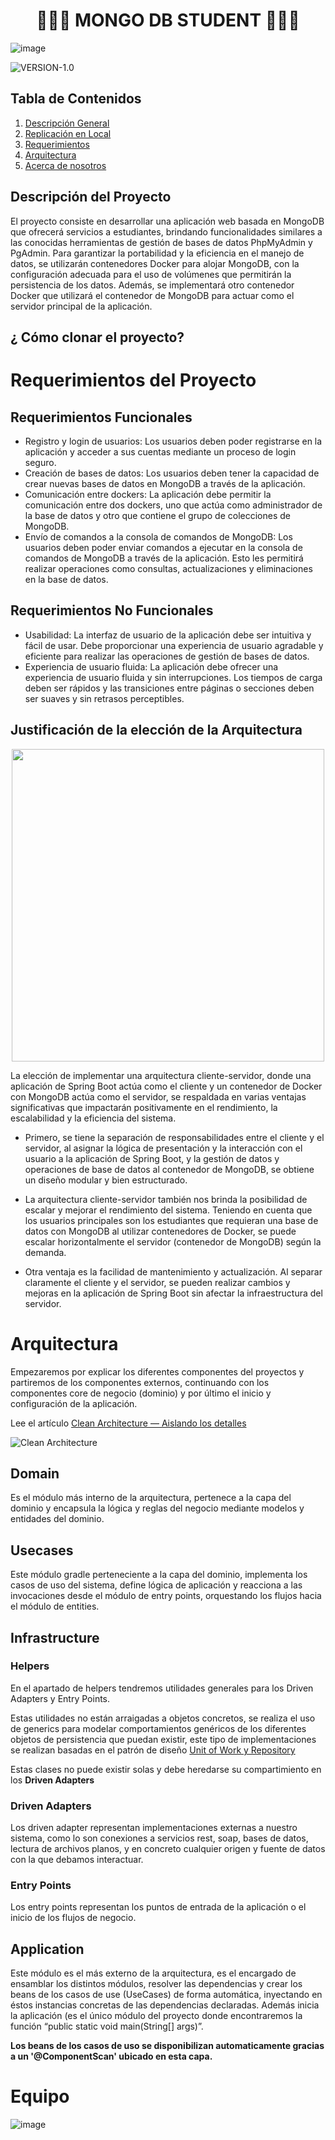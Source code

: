 <h1 align="center"> 👨‍🎓🍃 MONGO DB STUDENT  🍃👨‍🎓 </h1>

![image](https://github.com/camilacalderon123/arqui-mongo/assets/80492180/66edfea9-1e85-422c-975d-6e082cc06d6d)


<!-- VERSION (estática)-->
![VERSION-1.0](https://img.shields.io/badge/VERSION-1.0.0-blueviolet)

## Tabla de Contenidos

1. [Descripción General](#descripción-del-proyecto)
2. [Replicación en Local](#-cómo-clonar-el-proyecto)
3. [Requerimientos](#requerimientos-del-proyecto)
4. [Arquitectura](#arquitectura)
5. [Acerca de nosotros](#equipo)

## Descripción del Proyecto

El proyecto consiste en desarrollar una aplicación web basada en MongoDB que ofrecerá servicios a estudiantes, brindando funcionalidades similares a las conocidas herramientas de gestión de bases de datos PhpMyAdmin y PgAdmin. Para garantizar la portabilidad y la eficiencia en el manejo de datos, se utilizarán contenedores Docker para alojar MongoDB, con la configuración adecuada para el uso de volúmenes que permitirán la persistencia de los datos. Además, se implementará otro contenedor Docker que utilizará el contenedor de MongoDB para actuar como el servidor principal de la aplicación.

## ¿ Cómo clonar el proyecto? 

# Requerimientos del Proyecto

## Requerimientos Funcionales

- Registro y login de usuarios: Los usuarios deben poder registrarse en la aplicación y acceder a sus cuentas mediante un proceso de login seguro.
- Creación de bases de datos: Los usuarios deben tener la capacidad de crear nuevas bases de datos en MongoDB a través de la aplicación.
- Comunicación entre dockers: La aplicación debe permitir la comunicación entre dos dockers, uno que actúa como administrador de la base de datos y otro que contiene el grupo de colecciones de MongoDB.
- Envío de comandos a la consola de comandos de MongoDB: Los usuarios deben poder enviar comandos a ejecutar en la consola de comandos de MongoDB a través de la aplicación. Esto les permitirá realizar operaciones como consultas, actualizaciones y eliminaciones en la base de datos.

## Requerimientos No Funcionales

- Usabilidad: La interfaz de usuario de la aplicación debe ser intuitiva y fácil de usar. Debe proporcionar una experiencia de usuario agradable y eficiente para realizar las operaciones de gestión de bases de datos.
- Experiencia de usuario fluida: La aplicación debe ofrecer una experiencia de usuario fluida y sin interrupciones. Los tiempos de carga deben ser rápidos y las transiciones entre páginas o secciones deben ser suaves y sin retrasos perceptibles.

## Justificación de la elección de la Arquitectura 
<p align="center">
<img src="https://github.com/camilacalderon123/arqui-mongo/assets/80492180/dffbe5a8-e719-4f7f-92a7-de52d71620aa" height="500"  />
</p>


La elección de implementar una arquitectura cliente-servidor, donde una aplicación de Spring Boot actúa como el cliente y un contenedor de Docker con MongoDB actúa como el servidor, se respaldada en varias ventajas significativas que impactarán positivamente en el rendimiento, la escalabilidad y la eficiencia del sistema.

- Primero, se tiene la separación de responsabilidades entre el cliente y el servidor, al asignar la lógica de presentación y la interacción con el usuario a la aplicación de Spring Boot, y la gestión de datos y operaciones de base de datos al contenedor de MongoDB, se obtiene un diseño modular y bien estructurado. 

- La arquitectura cliente-servidor también nos brinda la posibilidad de escalar y mejorar el rendimiento del sistema. Teniendo en cuenta que los usuarios principales son los estudiantes que requieran una base de datos con MongoDB al utilizar contenedores de Docker, se puede escalar horizontalmente el servidor (contenedor de MongoDB) según la demanda.

- Otra ventaja es la facilidad de mantenimiento y actualización. Al separar claramente el cliente y el servidor, se pueden realizar cambios y mejoras en la aplicación de Spring Boot sin afectar la infraestructura del servidor. 

# Arquitectura

Empezaremos por explicar los diferentes componentes del proyectos y partiremos de los componentes externos, continuando con los componentes core de negocio (dominio) y por último el inicio y configuración de la aplicación.

Lee el artículo [Clean Architecture — Aislando los detalles](https://medium.com/bancolombia-tech/clean-architecture-aislando-los-detalles-4f9530f35d7a)

![Clean Architecture](https://miro.medium.com/max/1400/1*ZdlHz8B0-qu9Y-QO3AXR_w.png)

## Domain

Es el módulo más interno de la arquitectura, pertenece a la capa del dominio y encapsula la lógica y reglas del negocio mediante modelos y entidades del dominio.

## Usecases

Este módulo gradle perteneciente a la capa del dominio, implementa los casos de uso del sistema, define lógica de aplicación y reacciona a las invocaciones desde el módulo de entry points, orquestando los flujos hacia el módulo de entities.

## Infrastructure

### Helpers

En el apartado de helpers tendremos utilidades generales para los Driven Adapters y Entry Points.

Estas utilidades no están arraigadas a objetos concretos, se realiza el uso de generics para modelar comportamientos
genéricos de los diferentes objetos de persistencia que puedan existir, este tipo de implementaciones se realizan
basadas en el patrón de diseño [Unit of Work y Repository](https://medium.com/@krzychukosobudzki/repository-design-pattern-bc490b256006)

Estas clases no puede existir solas y debe heredarse su compartimiento en los **Driven Adapters**

### Driven Adapters

Los driven adapter representan implementaciones externas a nuestro sistema, como lo son conexiones a servicios rest,
soap, bases de datos, lectura de archivos planos, y en concreto cualquier origen y fuente de datos con la que debamos
interactuar.

### Entry Points

Los entry points representan los puntos de entrada de la aplicación o el inicio de los flujos de negocio.

## Application

Este módulo es el más externo de la arquitectura, es el encargado de ensamblar los distintos módulos, resolver las dependencias y crear los beans de los casos de use (UseCases) de forma automática, inyectando en éstos instancias concretas de las dependencias declaradas. Además inicia la aplicación (es el único módulo del proyecto donde encontraremos la función “public static void main(String[] args)”.

**Los beans de los casos de uso se disponibilizan automaticamente gracias a un '@ComponentScan' ubicado en esta capa.**

# Equipo
![image](https://github.com/camilacalderon123/arqui-mongo/assets/80492180/b38e968c-f082-4e6c-bd6e-42307bfb8815)

